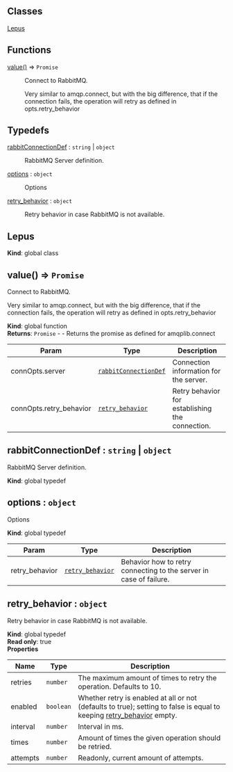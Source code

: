 ## Classes

<dl>
<dt><a href="#Lepus">Lepus</a></dt>
<dd></dd>
</dl>

## Functions

<dl>
<dt><a href="#value">value()</a> ⇒ <code>Promise</code></dt>
<dd><p>Connect to RabbitMQ.</p>
<p>Very similar to amqp.connect, but with the big difference, that if the connection
fails, the operation will retry as defined in opts.retry_behavior</p>
</dd>
</dl>

## Typedefs

<dl>
<dt><a href="#rabbitConnectionDef">rabbitConnectionDef</a> : <code>string</code> | <code>object</code></dt>
<dd><p>RabbitMQ Server definition.</p>
</dd>
<dt><a href="#options">options</a> : <code>object</code></dt>
<dd><p>Options</p>
</dd>
<dt><a href="#retry_behavior">retry_behavior</a> : <code>object</code></dt>
<dd><p>Retry behavior in case RabbitMQ is not available.</p>
</dd>
</dl>

<a name="Lepus"></a>

## Lepus
**Kind**: global class  
<a name="value"></a>

## value() ⇒ <code>Promise</code>
Connect to RabbitMQ.

Very similar to amqp.connect, but with the big difference, that if the connection
fails, the operation will retry as defined in opts.retry_behavior

**Kind**: global function  
**Returns**: <code>Promise</code> - - Returns the promise as defined for amqplib.connect  

| Param | Type | Description |
| --- | --- | --- |
| connOpts.server | [<code>rabbitConnectionDef</code>](#rabbitConnectionDef) | Connection information for the server. |
| connOpts.retry_behavior | [<code>retry_behavior</code>](#retry_behavior) | Retry behavior for establishing the connection. |

<a name="rabbitConnectionDef"></a>

## rabbitConnectionDef : <code>string</code> \| <code>object</code>
RabbitMQ Server definition.

**Kind**: global typedef  
<a name="options"></a>

## options : <code>object</code>
Options

**Kind**: global typedef  

| Param | Type | Description |
| --- | --- | --- |
| retry_behavior | [<code>retry_behavior</code>](#retry_behavior) | Behavior how to retry connecting to the server in case of failure. |

<a name="retry_behavior"></a>

## retry_behavior : <code>object</code>
Retry behavior in case RabbitMQ is not available.

**Kind**: global typedef  
**Read only**: true  
**Properties**

| Name | Type | Description |
| --- | --- | --- |
| retries | <code>number</code> | The maximum amount of times to retry the operation. Defaults to 10. |
| enabled | <code>boolean</code> | Whether retry is enabled at all or not (defaults to true); setting to false is equal to keeping [retry_behavior](#retry_behavior) empty. |
| interval | <code>number</code> | Interval in ms. |
| times | <code>number</code> | Amount of times the given operation should be retried. |
| attempts | <code>number</code> | Readonly, current amount of attempts. |

